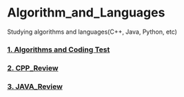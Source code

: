 # Algorithm_and_Languages

Studying algorithms and languages(C++, Java, Python, etc)

### [1. Algorithms and Coding Test](https://github.com/hashnut/Algorithms_and_Languages/tree/main/Algorithms_coding)

### [2. CPP_Review](https://github.com/hashnut/Algorithms_and_Languages/tree/main/CPP_Review)

### [3. JAVA_Review](https://github.com/hashnut/Algorithms_and_Languages/tree/main/JAVA_Review)


